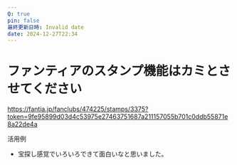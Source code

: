 ```yaml
---
Q: true
pin: false
最終更新日時: Invalid date
date: 2024-12-27T22:34
---
```

# ファンティアのスタンプ機能はカミとさせてください

https://fantia.jp/fanclubs/474225/stamps/3375?token=9fe95899d03d4c53975e27463751687a211157055b701c0ddb55871e8a22de4a

活用例

- 宝探し感覚でいろいろできて面白いなと思いました。